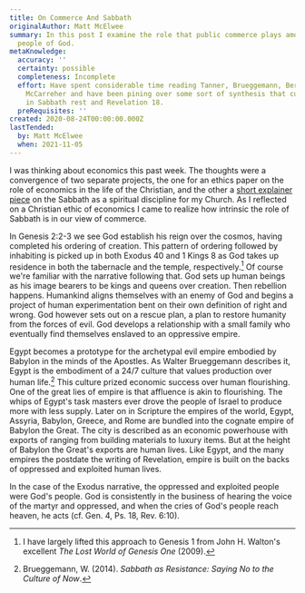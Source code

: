 ```yaml
---
title: On Commerce And Sabbath
originalAuthor: Matt McElwee
summary: In this post I examine the role that public commerce plays among the
  people of God.
metaKnowledge:
  accuracy: ''
  certainty: possible
  completeness: Incomplete
  effort: Have spent considerable time reading Tanner, Brueggemann, Berry, and
    McCarreher and have been pining over some sort of synthesis that culminates
    in Sabbath rest and Revelation 18.
  preRequisites: ''
created: 2020-08-24T00:00:00.000Z
lastTended:
  by: Matt McElwee
  when: 2021-11-05
---
```


I was thinking about economics this past week. The thoughts were a convergence of two separate projects, the one for an ethics paper on the role of economics in the life of the Christian, and the other a [short explainer piece](https://flatlandchurch.com/series/homes-of-influence#week-1) on the Sabbath as a spiritual discipline for my Church. As I reflected on a Christian ethic of economics I came to realize how intrinsic the role of Sabbath is in our view of commerce.

In Genesis 2:2-3 we see God establish his reign over the cosmos, having completed his ordering of creation. This pattern of ordering followed by inhabiting is picked up in both Exodus 40 and 1 Kings 8 as God takes up residence in both the tabernacle and the temple, respectively.[^1] Of course we're familiar with the narrative following that. God sets up human beings as his image bearers to be kings and queens over creation. Then rebellion happens. Humankind aligns themselves with an enemy of God and begins a project of human experimentation bent on their own definition of right and wrong. God however sets out on a rescue plan, a plan to restore humanity from the forces of evil. God develops a relationship with a small family who eventually find themselves enslaved to an oppressive empire.

Egypt becomes a prototype for the archetypal evil empire embodied by Babylon in the minds of the Apostles. As Walter Brueggemann describes it, Egypt is the embodiment of a 24/7 culture that values production over human life.[^2] This culture prized economic success over human flourishing. One of the great lies of empire is that affluence is akin to flourishing. The whips of Egypt's task masters ever drove the people of Israel to produce more with less supply. Later on in Scripture the empires of the world, Egypt, Assyria, Babylon, Greece, and Rome are bundled into the cognate empire of Babylon the Great. The city is described as an economic powerhouse with exports of ranging from building materials to luxury items. But at the height of Babylon the Great's exports are human lives. Like Egypt, and the many empires the postdate the writing of Revelation, empire is built on the backs of oppressed and exploited human lives.

In the case of the Exodus narrative, the oppressed and exploited people were God's people. God is consistently in the business of hearing the voice of the martyr and oppressed, and when the cries of God's people reach heaven, he acts (cf. Gen. 4, Ps. 18, Rev. 6:10).

[^1]: I have largely lifted this approach to Genesis 1 from John H. Walton's excellent _The Lost World of Genesis One_ (2009).
[^2]: Brueggemann, W. (2014). _Sabbath as Resistance: Saying No to the Culture of Now_.

